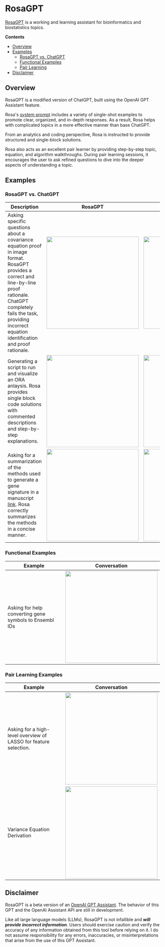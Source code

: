 # RosaGPT
[RosaGPT](https://chat.openai.com/g/g-6VqZewHmW-rosagpt) is a working and learning assistant for bioinformatics and biostatistics topics.

**Contents**
- [Overview](#overview)
- [Examples](#examples)
  - [RosaGPT vs. ChatGPT](#rosagpt-vs-chatgpt)
  - [Functional Examples](#functional-examples)
  - [Pair Learning](#pair-learning-examples)
- [Disclaimer](#disclaimer)

## Overview
RosaGPT is a modified version of ChatGPT, built using the OpenAI GPT Assistant feature.

Rosa's [system prompt](https://github.com/JacobBumgarner/RosaGPT/tree/main/system_prompts) includes a variety of single-shot examples to promote clear, organized, and in-depth responses. As a result, Rosa helps with complicated topics in a more effective manner than base ChatGPT.

From an analytics and coding perspective, Rosa is instructed to provide structured and single-block solutions.

Rosa also acts as an excellent pair learner by providing step-by-step topic, equation, and algorithm walkthroughs. During pair learning sessions, it encourages the user to ask refined questions to dive into the deeper aspects of understanding a topic.

## Examples
### RosaGPT vs. ChatGPT
| Description | RosaGPT | ChatGPT | 
| ----------- | ------- | ------- |
| Asking specific questions about a covariance equation proof in image format. RosaGPT provides a correct and line-by-line proof rationale. ChatGPT completely fails the task, providing incorrect equation identification and proof rationale. | <img src="https://github.com/JacobBumgarner/RosaGPT/assets/70919881/d5e9e547-9eb0-47f5-9851-df0c90699331" width="300px"/> | <img src="https://github.com/JacobBumgarner/RosaGPT/assets/70919881/3be121d6-982d-4ec9-bfe7-5259beb79fcc" width="300px"/> |
| Generating a script to run and visualize an ORA anlaysis. Rosa provides single block code solutions with commented descriptions and step-by-step explanations. | <img src="https://github.com/JacobBumgarner/RosaGPT/assets/70919881/838850c8-cf0c-499c-a46f-a65df3eb5c27" width="300px"/> | <img src="https://github.com/JacobBumgarner/RosaGPT/assets/70919881/4e7b34f5-0b2f-4813-a811-e7b93c9058cc" width="300px"/> |
| Asking for a summarization of the methods used to generate a gene signature in a manuscript [link](https://www.nature.com/articles/s41467-018-07841-3). Rosa correctly summarizes the methods in a concise manner. | <img src="https://github.com/JacobBumgarner/RosaGPT/assets/70919881/d11939fe-61fa-4ac4-924b-cfd9dcec9098" width="300px"/> | <img src="https://github.com/JacobBumgarner/RosaGPT/assets/70919881/c9969076-078a-4bae-9377-65fcd4d36a11" width="300px"/> |

### Functional Examples
| Example | Conversation | 
| ------- | ------------ |
| Asking for help converting gene symbols to Ensembl IDs  | <img src="https://github.com/JacobBumgarner/RosaGPT/assets/70919881/1703a69e-4b6d-4fac-93f6-2764629e1665" width="300px"> | 

### Pair Learning Examples
| Example | Conversation | 
| ------- | ------------ |
| Asking for a high-level overview of LASSO for feature selection.  | <img src="https://github.com/JacobBumgarner/RosaGPT/assets/70919881/8e7b0051-2935-4f05-891f-26daa996ca89" width="300px"> | 
| Variance Equation Derivation | <img src="https://github.com/JacobBumgarner/RosaGPT/assets/70919881/f13c4bbf-d36a-41a6-acfe-d8977c5c91b2" width="300px"> |

## Disclaimer
RosaGPT is a beta version of an [OpenAI GPT Assistant](https://platform.openai.com/docs/assistants/overview). The behavior of this GPT and the OpenAI Assistant API are still in development.

Like all large language models (LLMs), RosaGPT is not infallible and ***will provide incorrect information***. Users should exercise caution and verify the accuracy of any information obtained from this tool before relying on it. I do not assume responsibility for any errors, inaccuracies, or misinterpretations that arise from the use of this GPT Assistant.
